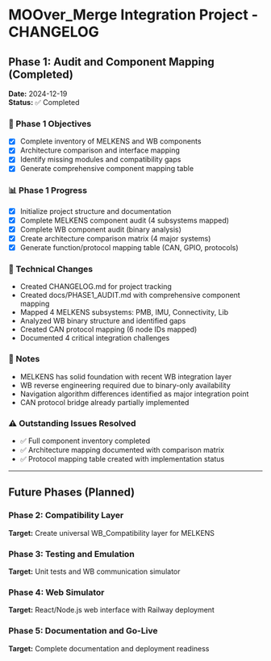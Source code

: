 # MOOver_Merge Integration Project - CHANGELOG

## Phase 1: Audit and Component Mapping (Completed)
**Date:** 2024-12-19  
**Status:** ✅ Completed  

### 🎯 Phase 1 Objectives
- [x] Complete inventory of MELKENS and WB components
- [x] Architecture comparison and interface mapping  
- [x] Identify missing modules and compatibility gaps
- [x] Generate comprehensive component mapping table

### 📊 Phase 1 Progress
- [x] Initialize project structure and documentation
- [x] Complete MELKENS component audit (4 subsystems mapped)
- [x] Complete WB component audit (binary analysis)
- [x] Create architecture comparison matrix (4 major systems)
- [x] Generate function/protocol mapping table (CAN, GPIO, protocols)

### 🔧 Technical Changes
- Created CHANGELOG.md for project tracking
- Created docs/PHASE1_AUDIT.md with comprehensive component mapping
- Mapped 4 MELKENS subsystems: PMB, IMU, Connectivity, Lib
- Analyzed WB binary structure and identified gaps
- Created CAN protocol mapping (6 node IDs mapped)
- Documented 4 critical integration challenges

### 📝 Notes
- MELKENS has solid foundation with recent WB integration layer
- WB reverse engineering required due to binary-only availability
- Navigation algorithm differences identified as major integration point
- CAN protocol bridge already partially implemented

### ⚠️ Outstanding Issues Resolved
- ✅ Full component inventory completed
- ✅ Architecture mapping documented with comparison matrix
- ✅ Protocol mapping table created with implementation status

---

## Future Phases (Planned)

### Phase 2: Compatibility Layer
**Target:** Create universal WB_Compatibility layer for MELKENS

### Phase 3: Testing and Emulation  
**Target:** Unit tests and WB communication simulator

### Phase 4: Web Simulator
**Target:** React/Node.js web interface with Railway deployment

### Phase 5: Documentation and Go-Live
**Target:** Complete documentation and deployment readiness